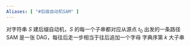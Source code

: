 ```yaml
---
Aliases: [ "#后缀自动机SAM" ]
---
```

对字符串 $S$ 建后缀自动机，$S$ 的每一个子串都对应从源点 $t_0$ 出发的一条路径
SAM 是一张 DAG，每往后走一步相当于往后追加一个字母
字典序第 $k$ 大子串